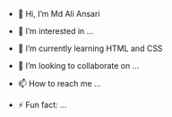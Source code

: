 - 👋 Hi, I’m Md Ali Ansari
- 👀 I’m interested in ...
- 🌱 I’m currently learning HTML and CSS
- 💞️ I’m looking to collaborate on ...
- 📫 How to reach me ...

- ⚡ Fun fact: ...

<!---
mdaliansaritech/mdaliansaritech is a ✨ special ✨ repository because its `README.md` (this file) appears on your GitHub profile.
You can click the Preview link to take a look at your changes.
--->
